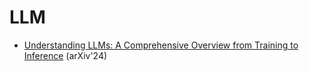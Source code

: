 # LLM
- [Understanding LLMs: A Comprehensive Overview from Training to Inference](https://arxiv.org/pdf/2401.02038) (arXiv'24)
